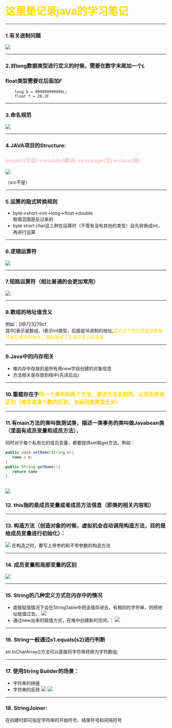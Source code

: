
# <font color='gold' size=6px>这里是记录java的学习笔记</font>

---

### 1.有关进制问题

![](.note_images/eaddc408.png)

---

### 2.对long数据类型进行定义的时候，需要在数字末尾加一个*L*
### float类型需要在后面加*F*
~~~
    long b = 999999999999L;
    float f = 20.2F
~~~

---

### 3.命名规范
![](.note_images/9136b70f.png)

---

### 4.JAVA项目的Structure:
### <font color='pink'>project(项目)->module(模块)->package(包)->class(类)</font>
![](.note_images/a466c293.png)

（src不是）

---

### 5.运算的隐式转换规则
 - byte->short->int->long->float->double  
取值范围是反过来的
 - byte short char这三种在运算时（不管有没有其他的类型）会先转换成int，再进行运算

---

### 6.逻辑运算符
![](.note_images/832258bd.png)

---

### 7.短路运算符（相比普通的会更加常用）
![](.note_images/b520100e.png)

---

### 8.数组的地址值含义
例如：[I@723279cf  
其中[表示是数组，I表示int类型，后面是16进制的地址,<font color=gold>其实这个地址就是该数据存放在堆中的地址，被赋值给了在栈中定义的变量</font>

---

### 9.Java中的内存相关
 - 堆内存中存放的是所有用new字段创建的对象信息
 - 方法相关是存放到栈中(先进后出)


---

### 10.重载存在于<font color=gold>同一个类中的两个方法，要求方法名相同，以及形参有区别（类型或者个数的区别，与返回值类型无关）</font>

---

### 11.有main方法的类叫做测试类，描述一类事务的类叫做Javabean类（里面有成员变量和成员方法），
同时对于每个私有化的成员变量，都要提供set和get方法。例如：
 ~~~java
public void setName(String n){
    name = n;
}
public String getName(){
    return name
}
~~~
![](.note_images/8cedda07.png)
---

### 12. this指的是成员变量或者成员方法信息（即类的相关内容和）

---

### 13. 构造方法（创造对象的时候，虚拟机会自动调用构造方法，目的是给成员变量进行初始化）：
![](.note_images/ff5d7f16.png)
在构造之时，要写上带参的和不带参数的构造方法

--- 

### 14. 成员变量和局部变量的区别
![](.note_images/78ccac22.png)

---

### 15. String的几种定义方式在内存中的情况
 - 直接赋值情况下会在StringTable中把该值存进去，有相同的字符串，则把地址赋值过去。
![](.note_images/0b93de71.png)
 - 通过new出来的赋值方式，在堆中创建新的空间，：
![](.note_images/6dcf7800.png)

---

### 16. String一般通过s1.equals(s2)进行判断
str.toCharArray()方法可以直接将字符串转换为字符数组;

---

### 17. 使用String Builder的场景：
 - 字符串的拼接
 - 字符串的反转
![](.note_images/7f3291b4.png)
![](.note_images/a32c9077.png)
---

### 18. StringJoiner:
在创建时即可指定字符串的开始符号、结束符号和间隔符号



